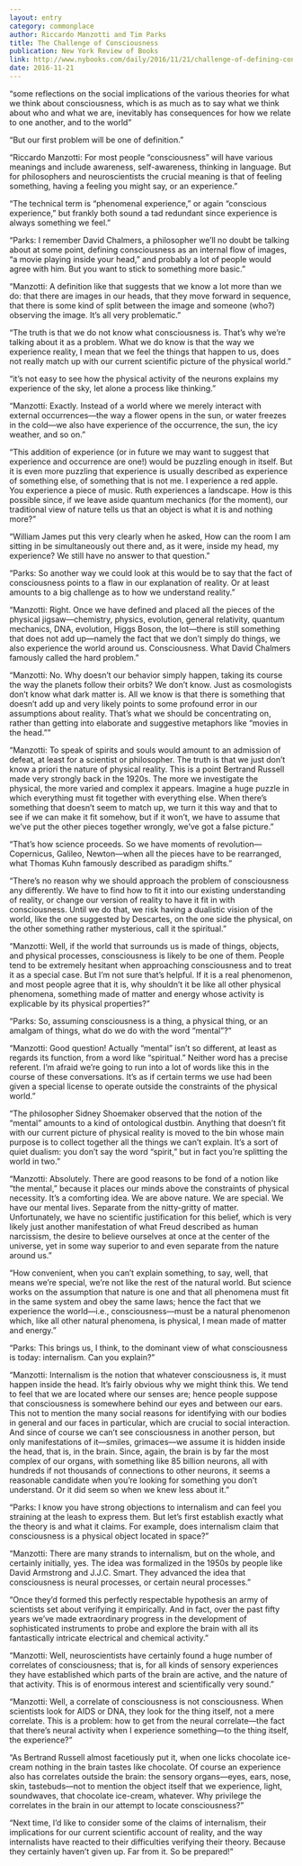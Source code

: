 ```yaml
---
layout: entry
category: commonplace
author: Riccardo Manzotti and Tim Parks
title: The Challenge of Consciousness
publication: New York Review of Books
link: http://www.nybooks.com/daily/2016/11/21/challenge-of-defining-consciousness/
date: 2016-11-21
---
```


“some reflections on the social implications of the various theories for what we think about consciousness, which is as much as to say what we think about who and what we are, inevitably has consequences for how we relate to one another, and to the world”

“But our first problem will be one of definition.”

“Riccardo Manzotti: For most people “consciousness” will have various meanings and include awareness, self-awareness, thinking in language. But for philosophers and neuroscientists the crucial meaning is that of feeling something, having a feeling you might say, or an experience.”

“The technical term is “phenomenal experience,” or again “conscious experience,” but frankly both sound a tad redundant since experience is always something we feel.”

“Parks: I remember David Chalmers, a philosopher we’ll no doubt be talking about at some point, defining consciousness as an internal flow of images, “a movie playing inside your head,” and probably a lot of people would agree with him. But you want to stick to something more basic.”

“Manzotti: A definition like that suggests that we know a lot more than we do: that there are images in our heads, that they move forward in sequence, that there is some kind of split between the image and someone (who?) observing the image. It’s all very problematic.”

“The truth is that we do not know what consciousness is. That’s why we’re talking about it as a problem. What we do know is that the way we experience reality, I mean that we feel the things that happen to us, does not really match up with our current scientific picture of the physical world.”



“it’s not easy to see how the physical activity of the neurons explains my experience of the sky, let alone a process like thinking.”



“Manzotti: Exactly. Instead of a world where we merely interact with external occurrences—the way a flower opens in the sun, or water freezes in the cold—we also have experience of the occurrence, the sun, the icy weather, and so on.”



“This addition of experience (or in future we may want to suggest that experience and occurrence are one!) would be puzzling enough in itself. But it is even more puzzling that experience is usually described as experience of something else, of something that is not me. I experience a red apple. You experience a piece of music. Ruth experiences a landscape. How is this possible since, if we leave aside quantum mechanics (for the moment), our traditional view of nature tells us that an object is what it is and nothing more?”



“William James put this very clearly when he asked, How can the room I am sitting in be simultaneously out there and, as it were, inside my head, my experience? We still have no answer to that question.”



“Parks: So another way we could look at this would be to say that the fact of consciousness points to a flaw in our explanation of reality. Or at least amounts to a big challenge as to how we understand reality.”



“Manzotti: Right. Once we have defined and placed all the pieces of the physical jigsaw—chemistry, physics, evolution, general relativity, quantum mechanics, DNA, evolution, Higgs Boson, the lot—there is still something that does not add up—namely the fact that we don’t simply do things, we also experience the world around us. Consciousness. What David Chalmers famously called the hard problem.”



“Manzotti: No. Why doesn’t our behavior simply happen, taking its course the way the planets follow their orbits? We don’t know. Just as cosmologists don’t know what dark matter is. All we know is that there is something that doesn’t add up and very likely points to some profound error in our assumptions about reality. That’s what we should be concentrating on, rather than getting into elaborate and suggestive metaphors like “movies in the head.””



“Manzotti: To speak of spirits and souls would amount to an admission of defeat, at least for a scientist or philosopher. The truth is that we just don’t know a priori the nature of physical reality. This is a point Bertrand Russell made very strongly back in the 1920s. The more we investigate the physical, the more varied and complex it appears. Imagine a huge puzzle in which everything must fit together with everything else. When there’s something that doesn’t seem to match up, we turn it this way and that to see if we can make it fit somehow, but if it won’t, we have to assume that we’ve put the other pieces together wrongly, we’ve got a false picture.”



“That’s how science proceeds. So we have moments of revolution—Copernicus, Galileo, Newton—when all the pieces have to be rearranged, what Thomas Kuhn famously described as paradigm shifts.”



“There’s no reason why we should approach the problem of consciousness any differently. We have to find how to fit it into our existing understanding of reality, or change our version of reality to have it fit in with consciousness. Until we do that, we risk having a dualistic vision of the world, like the one suggested by Descartes, on the one side the physical, on the other something rather mysterious, call it the spiritual.”



“Manzotti: Well, if the world that surrounds us is made of things, objects, and physical processes, consciousness is likely to be one of them. People tend to be extremely hesitant when approaching consciousness and to treat it as a special case. But I’m not sure that’s helpful. If it is a real phenomenon, and most people agree that it is, why shouldn’t it be like all other physical phenomena, something made of matter and energy whose activity is explicable by its physical properties?”



“Parks: So, assuming consciousness is a thing, a physical thing, or an amalgam of things, what do we do with the word “mental”?”



“Manzotti: Good question! Actually “mental” isn’t so different, at least as regards its function, from a word like “spiritual.” Neither word has a precise referent. I’m afraid we’re going to run into a lot of words like this in the course of these conversations. It’s as if certain terms we use had been given a special license to operate outside the constraints of the physical world.”



“The philosopher Sidney Shoemaker observed that the notion of the “mental” amounts to a kind of ontological dustbin. Anything that doesn’t fit with our current picture of physical reality is moved to the bin whose main purpose is to collect together all the things we can’t explain. It’s a sort of quiet dualism: you don’t say the word “spirit,” but in fact you’re splitting the world in two.”



“Manzotti: Absolutely. There are good reasons to be fond of a notion like “the mental,” because it places our minds above the constraints of physical necessity. It’s a comforting idea. We are above nature. We are special. We have our mental lives. Separate from the nitty-gritty of matter. Unfortunately, we have no scientific justification for this belief, which is very likely just another manifestation of what Freud described as human narcissism, the desire to believe ourselves at once at the center of the universe, yet in some way superior to and even separate from the nature around us.”



“How convenient, when you can’t explain something, to say, well, that means we’re special, we’re not like the rest of the natural world. But science works on the assumption that nature is one and that all phenomena must fit in the same system and obey the same laws; hence the fact that we experience the world—i.e., consciousness—must be a natural phenomenon which, like all other natural phenomena, is physical, I mean made of matter and energy.”



“Parks: This brings us, I think, to the dominant view of what consciousness is today: internalism. Can you explain?”



“Manzotti: Internalism is the notion that whatever consciousness is, it must happen inside the head. It’s fairly obvious why we might think this. We tend to feel that we are located where our senses are; hence people suppose that consciousness is somewhere behind our eyes and between our ears. This not to mention the many social reasons for identifying with our bodies in general and our faces in particular, which are crucial to social interaction. And since of course we can’t see consciousness in another person, but only manifestations of it—smiles, grimaces—we assume it is hidden inside the head, that is, in the brain. Since, again, the brain is by far the most complex of our organs, with something like 85 billion neurons, all with hundreds if not thousands of connections to other neurons, it seems a reasonable candidate when you’re looking for something you don’t understand. Or it did seem so when we knew less about it.”



“Parks: I know you have strong objections to internalism and can feel you straining at the leash to express them. But let’s first establish exactly what the theory is and what it claims. For example, does internalism claim that consciousness is a physical object located in space?”



“Manzotti: There are many strands to internalism, but on the whole, and certainly initially, yes. The idea was formalized in the 1950s by people like David Armstrong and J.J.C. Smart. They advanced the idea that consciousness is neural processes, or certain neural processes.”



“Once they’d formed this perfectly respectable hypothesis an army of scientists set about verifying it empirically. And in fact, over the past fifty years we’ve made extraordinary progress in the development of sophisticated instruments to probe and explore the brain with all its fantastically intricate electrical and chemical activity.”



“Manzotti: Well, neuroscientists have certainly found a huge number of correlates of consciousness; that is, for all kinds of sensory experiences they have established which parts of the brain are active, and the nature of that activity. This is of enormous interest and scientifically very sound.”



“Manzotti: Well, a correlate of consciousness is not consciousness. When scientists look for AIDS or DNA, they look for the thing itself, not a mere correlate. This is a problem: how to get from the neural correlate—the fact that there’s neural activity when I experience something—to the thing itself, the experience?”



“As Bertrand Russell almost facetiously put it, when one licks chocolate ice-cream nothing in the brain tastes like chocolate. Of course an experience also has correlates outside the brain: the sensory organs—eyes, ears, nose, skin, tastebuds—not to mention the object itself that we experience, light, soundwaves, that chocolate ice-cream, whatever. Why privilege the correlates in the brain in our attempt to locate consciousness?”



“Next time, I’d like to consider some of the claims of internalism, their implications for our current scientific account of reality, and the way internalists have reacted to their difficulties verifying their theory. Because they certainly haven’t given up. Far from it. So be prepared!”

